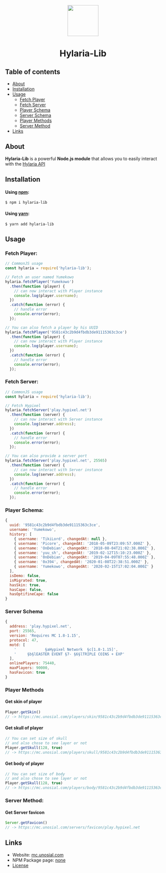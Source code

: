 <center>

<img src="https://unosial.com/src/images/logo/logo.png" width="100px">

# Hylaria-Lib

</center>

## Table of contents

- [About](#about)
- [Installation](#installation)
- [Usage](#usage)
  - [Fetch Player](#fetch-player)
  - [Fetch Server](#fetch-server)
  - [Player Schema](#player-schema)
  - [Server Schema](#server-schema)
  - [Player Methods](#player-methods)
  - [Server Method](#server-method)
- [Links](#links)

## About

**Hylaria-Lib** is a powerful **Node.js module** that allows you to easily interact with the [Hylaria API](https://mc.unosial.com)

## Installation

#### Using [npm](https://npmjs.org):
```
$ npm i hylaria-lib
```

#### Using [yarn](https://yarnpkg.com/):
```
$ yarn add hylaria-lib
```

## Usage

### Fetch Player:

```js
// CommonJS usage
const hylaria = require('hylaria-lib');

// Fetch an user named Yumekowo
hylaria.fetchPlayer('Yumekowo')
  .then(function (player) {
    // can now interact with Player instance
    console.log(player.username);
  })
  .catch(function (error) {
    // handle error
    console.error(error);
  });

// You can also fetch a player by his UUID
hylaria.fetchPlayer('9581c43c2b9d4fbdb3de91115363c3ce')
  .then(function (player) {
    // can now interact with Player instance
    console.log(player.username);
  })
  .catch(function (error) {
    // handle error
    console.error(error);
  });

```

### Fetch Server:

```js
// CommonJS usage
const hylaria = require('hylaria-lib');

// Fetch Hypixel
hylaria.fetchServer('play.hypixel.net')
  .then(function (server) {
    // can now interact with Server instance
    console.log(server.address);
  })
  .catch(function (error) {
    // handle error
    console.error(error);
  });

// You can also provide a server port
hylaria.fetchServer('play.hypixel.net', 25565)
  .then(function (server) {
    // can now interact with Server instance
    console.log(server.address);
  })
  .catch(function (error) {
    // handle error
    console.error(error);
  });
```

### Player Schema:

```js
{
  uuid: '9581c43c2b9d4fbdb3de91115363c3ce',
  username: 'Yumekowo',
  history: [
    { username: 'TikiLord', changedAt: null },
    { username: 'Picore', changedAt: '2018-05-09T23:09:57.000Z' },
    { username: 'OnDebian', changedAt: '2018-08-04T21:02:38.000Z' },
    { username: 'yuu_sh', changedAt: '2019-02-12T15:10:23.000Z' },
    { username: '0nDebian', changedAt: '2019-04-09T07:55:48.000Z' },
    { username: '0x394', changedAt: '2020-01-08T22:38:51.000Z' },
    { username: 'Yumekowo', changedAt: '2020-02-15T17:02:04.000Z' }
  ],
  isDemo: false,
  isMigrated: true,
  hasSkin: true,
  hasCape: false,
  hasOptifineCape: false
}
```

### Server Schema

```js
{
  address: 'play.hypixel.net',
  port: 25565,
  version: 'Requires MC 1.8-1.15',
  protocol: 47,
  motd: [
    '             §aHypixel Network  §c[1.8-1.15]',
    '     §b§lEASTER EVENT §7- §6§lTRIPLE COINS + EXP'
  ],
  onlinePlayers: 75440,
  maxPlayers: 90000,
  hasFavicon: true
}
```

### Player Methods

#### Get skin of player
```js
Player.getSkin()
// -> https://mc.unosial.com/players/skin/9581c43c2b9d4fbdb3de91115363c3ce
```

#### Get skull of player
```js
// You can set size of skull
// and also chose to see layer or not
Player.getSkull(128, true)
// -> https://mc.unosial.com/players/skull/9581c43c2b9d4fbdb3de91115363c3ce?helmet=true&size=128
```

#### Get body of player
```js
// You can set size of body
// and also chose to see layer or not
Player.getSkull(128, true)
// -> https://mc.unosial.com/players/body/9581c43c2b9d4fbdb3de91115363c3ce?armor=true&size=128
```

### Server Method:

#### Get Server favicon
```js
Server.getFavicon()
// -> https://mc.unosial.com/servers/favicon/play.hypixel.net
```

## Links

- Website: [mc.unosial.com](https://mc.unosial.com)
- NPM Package page: [none](none)
- [License](LICENSE.md)